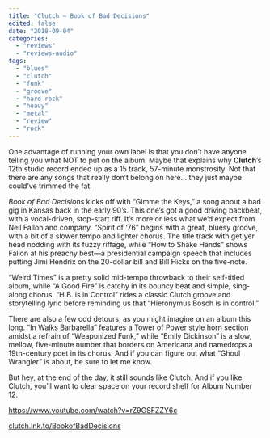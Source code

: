 ```yaml
---
title: "Clutch – Book of Bad Decisions"
edited: false
date: "2018-09-04"
categories:
  - "reviews"
  - "reviews-audio"
tags:
  - "blues"
  - "clutch"
  - "funk"
  - "groove"
  - "hard-rock"
  - "heavy"
  - "metal"
  - "review"
  - "rock"
---
```


One advantage of running your own label is that you don’t have anyone telling you what NOT to put on the album. Maybe that explains why **Clutch**’s 12th studio record ended up as a 15 track, 57-minute monstrosity. Not that there are any songs that really don’t belong on here… they just maybe could’ve trimmed the fat.

_Book of Bad Decisions_ kicks off with “Gimme the Keys,” a song about a bad gig in Kansas back in the early 90’s. This one’s got a good driving backbeat, with a vocal-driven, stop-start riff. It’s more or less what we’d expect from Neil Fallon and company. “Spirit of ‘76” begins with a great, bluesy groove, with a bit of a slower tempo and lighter chorus. The title track with get yer head nodding with its fuzzy riffage, while “How to Shake Hands” shows Fallon at his preachy best—a presidential campaign speech that includes putting Jimi Hendrix on the 20-dollar bill and Bill Hicks on the five-note.

“Weird Times” is a pretty solid mid-tempo throwback to their self-titled album, while “A Good Fire” is catchy in its bouncy beat and simple, sing-along chorus. “H.B. is in Control” rides a classic Clutch groove and storytelling lyric before reminding us that “Hieronymus Bosch is in control.”

There are also a few odd detours, as you might imagine on an album this long. “In Walks Barbarella” features a Tower of Power style horn section amidst a refrain of “Weaponized Funk,” while “Emily Dickinson” is a slow, mellow, five-minute number that borders on Americana and namedrops a 19th\-century poet in its chorus. And if you can figure out what “Ghoul Wrangler” is about, be sure to let me know.

But hey, at the end of the day, it still sounds like Clutch. And if you like Clutch, you’ll want to clear space on your record shelf for Album Number 12.

https://www.youtube.com/watch?v=rZ9GSFZZY6c

[clutch.lnk.to/BookofBadDecisions](https://clutch.lnk.to/BookofBadDecisions)
